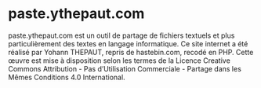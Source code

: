 # paste.ythepaut.com

paste.ythepaut.com est un outil de partage de fichiers textuels et plus particulièrement des textes en langage informatique.
Ce site internet a été réalisé par Yohann THEPAUT, repris de hastebin.com, recodé en PHP.
Cette œuvre est mise à disposition selon les termes de la Licence Creative Commons Attribution - Pas d’Utilisation Commerciale - Partage dans les Mêmes Conditions 4.0 International.
